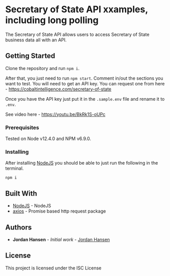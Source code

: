 # Secretary of State API xxamples, including long polling

The Secretary of State API allows users to access Secretary of State business data all with an API.

## Getting Started

Clone the repository and run `npm i`. 

After that, you just need to run `npm start`. Comment in/out the sections you want to test. You will need to get an API key. You can request one from here - https://cobaltintelligence.com/secretary-of-state

Once you have the API key just put it in the `.sample.env` file and rename it to `.env`.

See video here - https://youtu.be/BkRk1S-oUPc

### Prerequisites

Tested on Node v12.4.0 and NPM v6.9.0.

### Installing

After installing [NodeJS](https://nodejs.org/en/) you should be able to just run the following in the terminal.

```
npm i
```

## Built With

* [NodeJS](https://nodejs.org/en/) - NodeJS
* [axios](https://github.com/axios/axios) - Promise based http request package

## Authors

* **Jordan Hansen** - *Initial work* - [Jordan Hansen](https://github.com/cobalt-intelligence)


## License

This project is licensed under the ISC License

